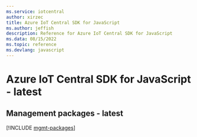 ```yaml
---
ms.service: iotcentral
author: xirzec
title: Azure IoT Central SDK for JavaScript
ms.author: jeffish
description: Reference for Azure IoT Central SDK for JavaScript
ms.data: 08/15/2022
ms.topic: reference
ms.devlang: javascript
---
```

# Azure IoT Central SDK for JavaScript - latest

## Management packages - latest
[!INCLUDE [mgmt-packages](iot-central-mgmt-index.md)]